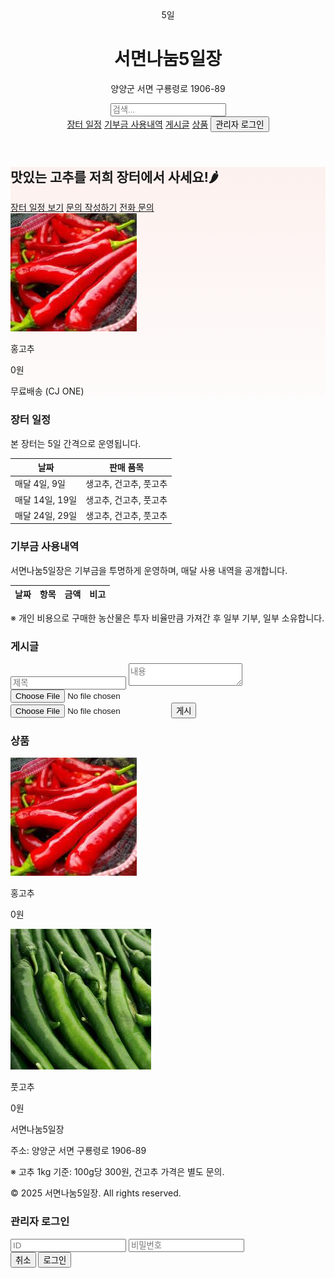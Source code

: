 <!DOCTYPE html>
<html lang="ko">
<head>
<meta charset="UTF-8">
<title>서면나눔5일장</title>
<meta name="description" content="양양군 서면의 장터, 서면나눔5일장 농산물 직거래 페이지입니다.">
<meta name="viewport" content="width=device-width, initial-scale=1.0">
<link href="https://unpkg.com/tailwindcss@^2/dist/tailwind.min.css" rel="stylesheet">
<style>
  .hero-bg {background: linear-gradient(180deg, rgba(255,99,71,0.08), rgba(255,160,122,0.02));}
  .search-item {min-width: 300px;}
  .media {max-width:100%; max-height:200px; margin-top:0.5rem; border-radius:0.25rem;}
</style>
</head>
<body class="font-sans text-gray-800 bg-gray-50">

<!-- Header -->
<header class="bg-white shadow-sm">
  <div class="max-w-6xl mx-auto px-4 py-4 flex items-center justify-between">
    <div class="flex items-center space-x-3">
      <div class="w-12 h-12 bg-red-500 rounded-md flex items-center justify-center text-white font-bold">5일</div>
      <div>
        <h1 class="text-lg font-semibold">서면나눔5일장</h1>
        <p class="text-xs text-gray-500">양양군 서면 구룡령로 1906-89</p>
      </div>
    </div>
    <div class="flex items-center space-x-4">
      <input id="search-input" type="text" placeholder="검색..." class="border p-2 rounded w-64">
      <nav class="space-x-4 text-sm">
        <a href="#schedule" class="hover:underline">장터 일정</a>
        <a href="#donation" class="hover:underline">기부금 사용내역</a>
        <a href="#posts" class="hover:underline">게시글</a>
        <a href="#products" class="hover:underline">상품</a>
        <button id="login-btn" class="px-2 py-1 bg-blue-600 text-white rounded">관리자 로그인</button>
      </nav>
    </div>
  </div>
</header>

<!-- Hero Section -->
<section class="hero-bg py-12">
  <div class="max-w-6xl mx-auto px-4 grid md:grid-cols-2 gap-6 items-center">
    <div>
      <h2 class="text-3xl font-extrabold mb-2">맛있는 고추를 저희 장터에서 사세요!🌶</h2>
      <div class="flex space-x-3">
        <a href="#schedule" class="px-4 py-2 bg-red-500 text-white rounded shadow-sm">장터 일정 보기</a>
        <a href="https://forms.gle/h7DNUtKJ9b5EeR3CA" target="_blank" class="px-4 py-2 border border-gray-300 rounded hover:bg-gray-100">문의 작성하기</a>
        <a href="tel:01026946608" class="px-4 py-2 border border-gray-300 rounded hover:bg-gray-100">전화 문의</a>
      </div>
    </div>
    <div class="bg-white rounded-lg shadow-inner p-4 text-center">
      <img src="홍고추.jpg" alt="홍고추 상품 이미지" class="mx-auto w-48 h-auto mb-2 rounded">
      <p class="font-semibold">홍고추</p>
      <p class="text-red-500 font-bold">0원</p>
      <p class="text-sm text-gray-600">무료배송 (CJ ONE)</p>
    </div>
  </div>
</section>

<!-- Schedule Section -->
<section id="schedule" class="bg-white py-8">
  <div class="max-w-6xl mx-auto px-4">
    <h3 class="text-2xl font-bold mb-4">장터 일정</h3>
    <p class="text-gray-600 mb-4">본 장터는 5일 간격으로 운영됩니다.</p>
    <div class="overflow-auto bg-gray-50 p-4 rounded">
      <table class="min-w-full text-sm text-left">
        <thead>
          <tr class="text-gray-600">
            <th class="p-2">날짜</th>
            <th class="p-2">판매 품목</th>
          </tr>
        </thead>
        <tbody>
          <tr class="border-t"><td class="p-2">매달 4일, 9일</td><td class="p-2">생고추, 건고추, 풋고추</td></tr>
          <tr class="border-t bg-white"><td class="p-2">매달 14일, 19일</td><td class="p-2">생고추, 건고추, 풋고추</td></tr>
          <tr class="border-t bg-white"><td class="p-2">매달 24일, 29일</td><td class="p-2">생고추, 건고추, 풋고추</td></tr>
        </tbody>
      </table>
    </div>
  </div>
</section>

<!-- Donation Section -->
<section id="donation" class="bg-white py-10">
  <div class="max-w-6xl mx-auto px-4">
    <h3 class="text-2xl font-bold mb-4">기부금 사용내역</h3>
    <p class="text-gray-600 mb-4">서면나눔5일장은 기부금을 투명하게 운영하며, 매달 사용 내역을 공개합니다.</p>
    <div class="overflow-auto bg-gray-50 p-4 rounded">
      <table class="min-w-full text-sm text-left">
        <thead>
          <tr class="text-gray-600">
            <th class="p-2">날짜</th>
            <th class="p-2">항목</th>
            <th class="p-2">금액</th>
            <th class="p-2">비고</th>
          </tr>
        </thead>
        <tbody id="donation-body"></tbody>
      </table>
    </div>
    <p class="mt-4 text-sm text-gray-500">※ 개인 비용으로 구매한 농산물은 투자 비율만큼 가져간 후 일부 기부, 일부 소유합니다.</p>
  </div>
</section>

<!-- Posts Section -->
<section id="posts" class="bg-white py-10">
  <div class="max-w-6xl mx-auto px-4">
    <h3 class="text-2xl font-bold mb-4">게시글</h3>
    <!-- 작성폼 -->
    <div id="write-section" class="mb-6 hidden">
      <input id="post-title" type="text" placeholder="제목" class="border p-2 w-full mb-2 rounded">
      <textarea id="post-content" placeholder="내용" class="border p-2 w-full mb-2 rounded"></textarea>
      <input id="post-image" type="file" accept="image/*" class="border p-2 w-full mb-2 rounded">
      <input id="post-video" type="file" accept="video/*" class="border p-2 w-full mb-2 rounded">
      <button id="post-submit" class="px-4 py-2 bg-green-600 text-white rounded">게시</button>
    </div>
    <!-- 게시글 리스트 -->
  </div>
</section>

<!-- Products Section -->
<section id="products" class="bg-white py-10">
  <div class="max-w-6xl mx-auto px-4">
    <h3 class="text-2xl font-bold mb-4">상품</h3>
    <div id="product-list" class="flex overflow-x-auto space-x-4">
      <div class="border p-4 w-60 flex-shrink-0 search-item text-center">
        <img src="홍고추.jpg" class="mx-auto w-32 h-auto mb-2 rounded">
        <p class="font-semibold">홍고추</p>
        <p class="text-red-500 font-bold">0원</p>
      </div>
      <div class="border p-4 w-60 flex-shrink-0 search-item text-center">
        <img src="풋고추.jpg" class="mx-auto w-32 h-auto mb-2 rounded">
        <p class="font-semibold">풋고추</p>
        <p class="text-red-500 font-bold">0원</p>
      </div>
    </div>
  </div>
</section>

<!-- Footer -->
<footer class="bg-gray-800 text-gray-200 py-6 mt-8">
  <div class="max-w-6xl mx-auto px-4 text-sm flex flex-col md:flex-row justify-between">
    <div>
      <p class="font-semibold">서면나눔5일장</p>
      <p class="text-xs">주소: 양양군 서면 구룡령로 1906-89</p>
      <p class="text-xs mt-2">※ 고추 1kg 기준: 100g당 300원, 건고추 가격은 별도 문의.</p>
    </div>
    <div class="text-xs text-gray-400">
      <p>© 2025 서면나눔5일장. All rights reserved.</p>
    </div>
  </div>
</footer>

<!-- 관리자 로그인 모달 -->
<div id="login-modal" class="fixed inset-0 bg-black bg-opacity-50 flex justify-center items-center hidden">
  <div class="bg-white p-6 rounded shadow-md w-80">
    <h3 class="text-lg font-bold mb-4">관리자 로그인</h3>
    <input id="admin-id" type="text" placeholder="ID" class="border p-2 w-full mb-2 rounded">
    <input id="admin-pw" type="password" placeholder="비밀번호" class="border p-2 w-full mb-4 rounded">
    <div class="flex justify-end space-x-2">
      <button id="login-cancel" class="px-3 py-1 bg-gray-400 text-white rounded">취소</button>
      <button id="login-confirm" class="px-3 py-1 bg-blue-600 text-white rounded">로그인</button>
    </div>
  </div>
</div>

<script>
// 기부금 샘플 데이터 (구글시트 불러오기 대체)
const donationData = [
  {날짜:"2025-09-01", 항목:"종자 구매", 금액:"50,000원", 비고:"유기농 종자"},
  {날짜:"2025-09-05", 항목:"토양 개량", 금액:"30,000원", 비고:"퇴비 및 비료"}
];
const tbody = document.getElementById("donation-body");
donationData.forEach(row=>{
  const tr=document.createElement("tr");
  tr.innerHTML=`<td class="p-2 border-t">${row.날짜}</td><td class="p-2 border-t">${row.항목}</td><td class="p-2 border-t">${row.금액}</td><td class="p-2 border-t">${row.비고}</td>`;
  tbody.appendChild(tr);
});

// 검색 기능 (장터 일정 제외)
document.getElementById('search-input').addEventListener('input',function(){
  const q=this.value.toLowerCase();
  document.querySelectorAll('.search-item').forEach(item=>{
    const txt=item.innerText.toLowerCase();
    item.style.display = txt.includes(q)?'block':'none';
  });
});

// 관리자 로그인
const writeSection=document.getElementById('write-section');
document.getElementById('login-btn').addEventListener('click',()=>document.getElementById('login-modal').classList.remove('hidden'));
document.getElementById('login-cancel').addEventListener('click',()=>document.getElementById('login-modal').classList.add('hidden'));
document.getElementById('login-confirm').addEventListener('click',()=>{
  const id=document.getElementById('admin-id').value;
  const pw=document.getElementById('admin-pw').value;
  if(id==='eonju23' && pw==='200301'){
    alert("관리자 로그인 성공");
    writeSection.classList.remove('hidden');
    document.getElementById('login-modal').classList.add('hidden');
  } else alert("로그인 실패");
});

// 게시글 작성/수정/삭제
document.getElementById('post-submit').addEventListener('click',()=>{
  const title=document.getElementById('post-title').value.trim();
  const content=document.getElementById('post-content').value.trim();
  const imgFile=document.getElementById('post-image').files[0];
  const videoFile=document.getElementById('post-video').files[0];
  if(!title||!content){alert("제목과 내용을 입력하세요");return;}
  
  const div=document.createElement('div');
  div.className='border p-4 w-96 flex-shrink-0 search-item bg-gray-50 rounded relative';
  div.innerHTML=`<h4 class="font-semibold">${title}</h4><p>${content}</p>`;

  if(imgFile){
    const imgURL=URL.createObjectURL(imgFile);
    const imgEl=document.createElement('img');
    imgEl.src=imgURL;
    imgEl.className='media';
    div.appendChild(imgEl);
  }
  if(videoFile){
    const videoURL=URL.createObjectURL(videoFile);
    const vidEl=document.createElement('video');
    vidEl.src=videoURL;
    vidEl.controls=true;
    vidEl.className='media';
    div.appendChild(vidEl);
  }

  // 수정 버튼
  const editBtn=document.createElement('button');
  editBtn.innerText='수정';
  editBtn.className='absolute top-2 right-16 px-2 py-1 bg-yellow-400 text-white rounded text-xs';
  editBtn.onclick=()=>{ 
    const newTitle=prompt("새 제목", title);
    const newContent=prompt("새 내용", content);
    if(newTitle)newTitle.trim()!==''?div.querySelector('h4').innerText=newTitle:null;
    if(newContent)newContent.trim()!==''?div.querySelector('p').innerText=newContent:null;
  };
  div.appendChild(editBtn);

  // 삭제 버튼
  const delBtn=document.createElement('button');
  delBtn.innerText='삭제';
  delBtn.className='absolute top-2 right-2 px-2 py-1 bg-red-500 text-white rounded text-xs';
  delBtn.onclick=()=>div.remove();
  div.appendChild(delBtn);

  document.getElementById('post-list').appendChild(div);
  document.getElementById('post-title').value='';
  document.getElementById('post-content').value='';
  document.getElementById('post-image').value='';
  document.getElementById('post-video').value='';
});
</script>

</body>
</html>
